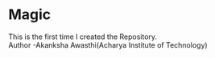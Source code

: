 # Magic
This is the first time I created the Repository.
<br>
Author -Akanksha Awasthi(Acharya Institute of Technology)
